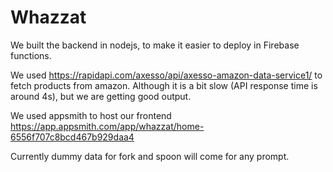# Whazzat

We built the backend in nodejs, to make it easier to deploy in Firebase functions.

We used https://rapidapi.com/axesso/api/axesso-amazon-data-service1/ to fetch products from amazon. Although it is a bit slow (API response time is around 4s), but we are getting good output.

We used appsmith to host our frontend https://app.appsmith.com/app/whazzat/home-6556f707c8bcd467b929daa4 

Currently dummy data for fork and spoon will come for any prompt.